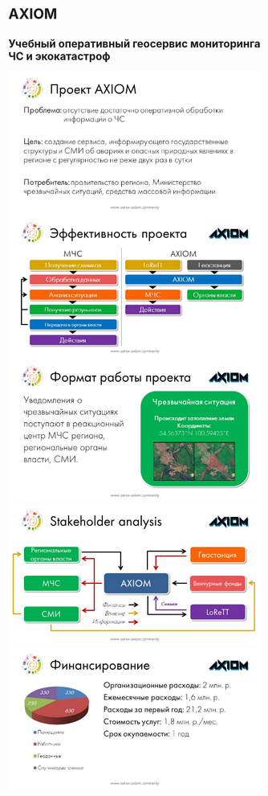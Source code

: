 # AXIOM
## Учебный оперативный геосервис мониторинга ЧС и экокатастроф
![Слайд 1](https://github.com/PrimAlex/AXIOM_ostrov1022/blob/master/img/sl1.JPG)\
![Слайд 2](https://github.com/PrimAlex/AXIOM_ostrov1022/blob/master/img/sl2.JPG)\
![Слайд 3](https://github.com/PrimAlex/AXIOM_ostrov1022/blob/master/img/sl3.JPG)\
![Слайд 4](https://github.com/PrimAlex/AXIOM_ostrov1022/blob/master/img/sl4.JPG)\
![Слайд 5](https://github.com/PrimAlex/AXIOM_ostrov1022/blob/master/img/sl5.JPG)